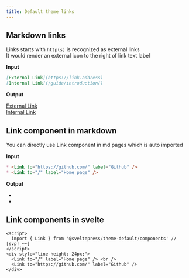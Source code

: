 ```yaml
---
title: Default theme links
---
```


## Markdown links

Links starts with `http(s)` is recognized as external links  
It would render an external icon to the right of link text label

**Input**

```md
[External Link](https://link.address)
[Internal Link](/guide/introduction/)
```

**Output**

[External Link](https://link.address)  
[Internal Link](/guide/introduction/)

## Link component in markdown

You can directly use Link component in md pages which is auto imported

**Input**

```md
* <Link to="https://github.com/" label="Github" />  
* <Link to="/" label="Home page" />
```

**Output**

* <Link to="https://github.com/" label="Github" />  
* <Link to="/" label="Home page" />

## Link components in svelte


```svelte live
<script>
  import { Link } from '@sveltepress/theme-default/components' // [svp! ~~]
</script>
<div style="line-height: 24px;">
  <Link to="/" label="Home page" /> <br />
  <Link to="https://github.com/" label="Github" />
</div>
```

